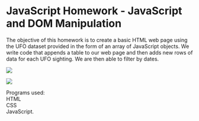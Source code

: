 # JavaScript Homework - JavaScript and DOM Manipulation

The objective of this homework is to create a basic HTML web page using the UFO dataset provided in the form of an array of JavaScript objects. We write code that appends a table to our web page and then adds new rows of data for each UFO sighting. We are then able to filter by dates.


![](javascript-challenge/UFO-level-1/static/images/pic1.png)


![](javascript-challenge/UFO-level-1/static/images/pic2.png)


Programs used:\
HTML\
CSS\
JavaScript.
